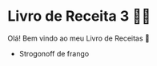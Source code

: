 # Livro de Receita 3 :man_cook:

Olá! Bem vindo ao meu Livro de Receitas :wave:

- Strogonoff de frango